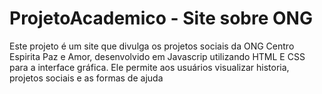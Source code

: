 # ProjetoAcademico - Site sobre ONG

Este projeto é um site que divulga os projetos sociais da ONG Centro Espirita Paz e Amor, desenvolvido em Javascrip utilizando HTML E CSS para a interface gráfica. Ele permite aos usuários visualizar historia, projetos sociais e as formas de ajuda 

